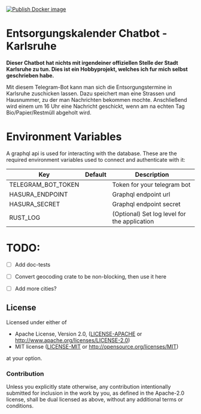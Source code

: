 [![Publish Docker image](https://github.com/Maximilian-Staab/karlsruhe_trash_bot/actions/workflows/main.yml/badge.svg?branch=main)](https://github.com/Maximilian-Staab/karlsruhe_trash_bot/actions/workflows/main.yml)


# Entsorgungskalender Chatbot - Karlsruhe 

**Dieser Chatbot hat nichts mit irgendeiner offiziellen Stelle der Stadt Karlsruhe zu tun. Dies ist ein Hobbyprojekt,
welches ich fur mich selbst geschrieben habe.**

Mit diesem Telegram-Bot kann man sich die Entsorgungstermine in Karlsruhe zuschicken lassen. Dazu speichert man eine
Strassen und Hausnummer, zu der man Nachrichten bekommen mochte. Anschließend wird einem um 16 Uhr eine Nachricht
geschickt, wenn am na echten Tag Bio/Papier/Restmüll abgeholt wird.


# Environment Variables

A graphql api is used for interacting with the database. These are the required environment variables used to connect
and authenticate with it:

| Key                | Default | Description                                  |
| ------------------ | :-----: | -------------------------------------------- |
| TELEGRAM_BOT_TOKEN |         | Token for your telegram bot                  |
| HASURA_ENDPOINT    |         | Graphql endpoint url                         |
| HASURA_SECRET      |         | Graphql endpoint secret                      |
| RUST_LOG           |         | (Optional) Set log level for the application |


# TODO:

* [ ] Add doc-tests
* [ ] Convert geocoding crate to be non-blocking, then use it here
* [ ] Add more cities?


## License

Licensed under either of

* Apache License, Version 2.0, ([LICENSE-APACHE](LICENSE-APACHE) or http://www.apache.org/licenses/LICENSE-2.0)
* MIT license ([LICENSE-MIT](LICENSE-MIT) or http://opensource.org/licenses/MIT)

at your option.

### Contribution

Unless you explicitly state otherwise, any contribution intentionally
submitted for inclusion in the work by you, as defined in the Apache-2.0
license, shall be dual licensed as above, without any additional terms or
conditions.
